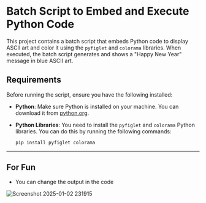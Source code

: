 # Batch Script to Embed and Execute Python Code

This project contains a batch script that embeds Python code to display ASCII art and color it using the `pyfiglet` and `colorama` libraries. When executed, the batch script generates and shows a "Happy New Year" message in blue ASCII art.

## Requirements

Before running the script, ensure you have the following installed:

- **Python**: Make sure Python is installed on your machine. You can download it from [python.org](https://www.python.org/downloads/).
- **Python Libraries**: You need to install the `pyfiglet` and `colorama` Python libraries. You can do this by running the following commands:

  ```bash
  pip install pyfiglet colorama
------------------------------------------------------
  ## For Fun
  - You can change the output in the code  


![Screenshot 2025-01-02 231915](https://github.com/user-attachments/assets/72960ee8-cfe3-4c05-bdeb-2405d881d64c)
